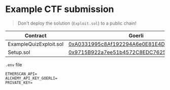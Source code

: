# Example CTF submission

> Don't deploy the solution (`Exploit.sol`) to a public chain!

| Contract               | Goerli                                                                                                                       |
| ---------------------- | ---------------------------------------------------------------------------------------------------------------------------- |
| ExampleQuizExploit.sol | [0xA0331995c8Af192294A6e0E81E4D12e9C651ed57](https://goerli.etherscan.io/address/0xA0331995c8Af192294A6e0E81E4D12e9C651ed57) |
| Setup.sol              | [0x9715B922a7ee51b4572C8EDC76251783409A8fa6](https://goerli.etherscan.io/address/0x9715B922a7ee51b4572C8EDC76251783409A8fa6) |

`.env` file

```
ETHERSCAN_API=
ALCHEMY_API_KEY_GOERLI=
PRIVATE_KEY=
```
